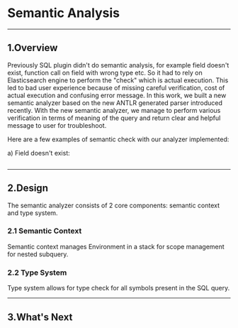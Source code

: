 # Semantic Analysis

---
## 1.Overview

Previously SQL plugin didn't do semantic analysis, for example field doesn't exist, function call on field with wrong type etc. So it had to rely on Elasticsearch engine to perform the "check" which is actual execution. 
This led to bad user experience because of missing careful verification, cost of actual execution and confusing error message. In this work, we built a new semantic analyzer based on the new ANTLR generated parser introduced recently.
With the new semantic analyzer, we manage to perform various verification in terms of meaning of the query and return clear and helpful message to user for troubleshoot.

Here are a few examples of semantic check with our analyzer implemented:

a) Field doesn't exist:

```

```

---
## 2.Design

The semantic analyzer consists of 2 core components: semantic context and type system.

### 2.1 Semantic Context

Semantic context manages Environment in a stack for scope management for nested subquery.

### 2.2 Type System

Type system allows for type check for all symbols present in the SQL query.

---
## 3.What's Next